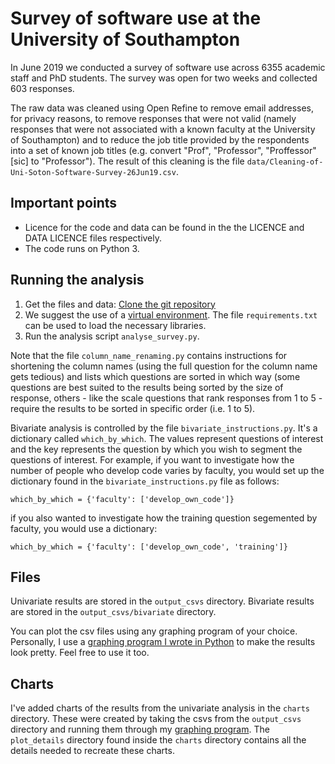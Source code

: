 # Survey of software use at the University of Southampton

In June 2019 we conducted a survey of software use across 6355 academic staff and PhD students. The survey was open for two weeks and collected 603 responses.

The raw data was cleaned using Open Refine to remove email addresses, for privacy reasons, to remove responses that were not valid (namely responses that were not associated with a known faculty at the University of Southampton) and to reduce the job title provided by the respondents into a set of known job titles (e.g. convert "Prof", "Professor", "Proffessor" [sic] to "Professor"). The result of this cleaning is the file `data/Cleaning-of-Uni-Soton-Software-Survey-26Jun19.csv`.

## Important points

* Licence for the code and data can be found in the the LICENCE and DATA LICENCE files respectively.
* The code runs on Python 3.

## Running the analysis

1. Get the files and data: [Clone the git repository](https://help.github.com/articles/cloning-a-repository/)
1. We suggest the use of a [virtual environment](https://docs.python-guide.org/dev/virtualenvs/). The file `requirements.txt` can be used to load the necessary libraries.
1. Run the analysis script `analyse_survey.py`.

Note that the file `column_name_renaming.py` contains instructions for shortening the column names (using the full question for the column name gets tedious) and lists which questions are sorted in which way (some questions are best suited to the results being sorted by the size of response, others - like the scale questions that rank responses from 1 to 5 - require the results to be sorted in specific order (i.e. 1 to 5).

Bivariate analysis is controlled by the file `bivariate_instructions.py`. It's a dictionary called `which_by_which`. The values represent questions of interest and the key represents the question by which you wish to segment the questions of interest. For example, if you want to investigate how the number of people who develop code varies by faculty, you would set up the dictionary found in the `bivariate_instructions.py` file as follows:

`which_by_which = {'faculty': ['develop_own_code']}`

if you also wanted to investigate how the training question segemented by faculty, you would use a dictionary:

`which_by_which = {'faculty': ['develop_own_code', 'training']}`

## Files

Univariate results are stored in the `output_csvs` directory. Bivariate results are stored in the `output_csvs/bivariate` directory.

You can plot the csv files using any graphing program of your choice. Personally, I use a [graphing program I wrote in Python](https://github.com/SimonHettrick/graphing) to make the results look pretty. Feel free to use it too.

## Charts

I've added charts of the results from the univariate analysis in the ```charts``` directory. These were created by taking the csvs from the ```output_csvs``` directory and running them through my [graphing program](https://github.com/SimonHettrick/graphing). The ```plot_details``` directory found inside the ```charts``` directory contains all the details needed to recreate these charts.
